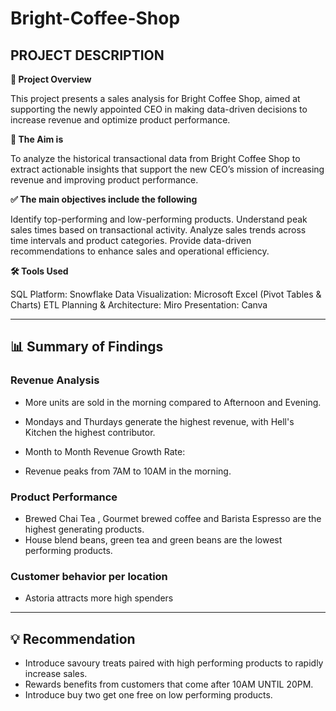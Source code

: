 # Bright-Coffee-Shop

## **PROJECT DESCRIPTION**

**📝 Project Overview**

This project presents a sales analysis for Bright Coffee Shop, aimed at supporting the newly appointed CEO in making data-driven decisions to increase revenue and optimize product performance.

**🎯 The Aim is**

To analyze the historical transactional data from Bright Coffee Shop to extract actionable insights that support the new CEO’s mission of increasing revenue and improving product performance.

**✅ The main objectives include the following**

Identify top-performing and low-performing products.
Understand peak sales times based on transactional activity.
Analyze sales trends across time intervals and product categories.
Provide data-driven recommendations to enhance sales and operational efficiency.

**🛠️ Tools Used**

SQL Platform: Snowflake
Data Visualization: Microsoft Excel (Pivot Tables & Charts)
ETL Planning & Architecture: Miro
Presentation: Canva
___
## **📊 Summary of Findings**

### Revenue Analysis

- More units are sold in the morning compared to Afternoon and Evening.

- Mondays and Thurdays generate the highest revenue, with Hell's Kitchen the highest contributor.
- Month to Month Revenue Growth Rate:
 
- Revenue peaks from 7AM  to 10AM in the morning.

### Product Performance
- Brewed Chai Tea , Gourmet brewed coffee and Barista Espresso are the highest generating products.
- House blend beans, green tea and green beans are the lowest performing  products.
### Customer behavior per location
- Astoria attracts more high spenders
___
## **💡 Recommendation**
- Introduce savoury treats paired with high performing products to rapidly increase sales.
- Rewards benefits from customers that come after 10AM UNTIL 20PM.
- Introduce buy  two get one free on low performing products.
